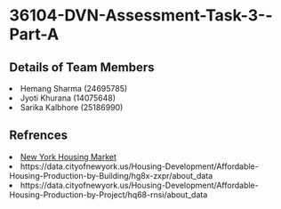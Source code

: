 # 36104-DVN-Assessment-Task-3--Part-A

## Details of Team Members

<li>Hemang Sharma (24695785)</li>
<li>Jyoti Khurana (14075648)</li>
<li>Sarika Kalbhore (25186990)</li>



## Refrences
<li><a href="https://www.kaggle.com/datasets/nelgiriyewithana/new-york-housing-market/data">New York Housing Market</a></li>
<li>https://data.cityofnewyork.us/Housing-Development/Affordable-Housing-Production-by-Building/hg8x-zxpr/about_data</li>
<li>https://data.cityofnewyork.us/Housing-Development/Affordable-Housing-Production-by-Project/hq68-rnsi/about_data</li>

